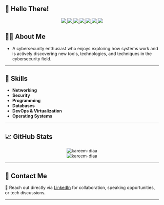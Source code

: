 ## 👋 Hello There!

<p align="center">
  <a href="https://www.linkedin.com/in/kareem-diaa" target="_blank">
    <img src="https://img.shields.io/badge/LinkedIn-0077B5?style=for-the-badge&logo=linkedin&logoColor=white"/>
  </a>
  
  <a href="https://github.com/kareem-diaa" target="_blank">
    <img src="https://img.shields.io/github/followers/kareem-diaa?label=Follow&style=social"/>
  </a>
  
  <a href="mailto:kareemdiaabusiness@gmail.com" target="_blank">
    <img src="https://img.shields.io/badge/Email-D14836?style=for-the-badge&logo=gmail&logoColor=white"/>
  </a>

  <a href="https://medium.com/@kareemdiaa" target="_blank">
    <img src="https://img.shields.io/badge/Medium-12100E?style=for-the-badge&logo=medium&logoColor=white"/>
  </a>

  <a href="https://tryhackme.com/p/kareemdiaa" target="_blank">
    <img src="https://img.shields.io/badge/TryHackMe-E60000?style=for-the-badge&logo=tryhackme&logoColor=white"/>
  </a>

  <a href="https://www.credly.com/users/kareemdiaa" target="_blank">
    <img src="https://img.shields.io/badge/Credly-FF6B00?style=for-the-badge&logo=credly&logoColor=white"/>
  </a>

  <a href="https://x.com/@Who_Is_KareemD" target="_blank">
    <img src="https://img.shields.io/badge/X (Twitter)-1DA1F2?style=for-the-badge&logo=twitter&logoColor=white"/>
  </a>
</p>




## 👨‍💻 About Me

- A cybersecurity enthusiast who enjoys exploring how systems work and is actively discovering new tools, technologies, and techniques in the cybersecurity field.

---

## 🚀 Skills

- **Networking**
- **Security**
- **Programming**
- **Databases**
- **DevOps & Virtualization**
- **Operating Systems**

---

## 📈 GitHub Stats

<p align="center">
  <img src="https://github-readme-stats.vercel.app/api?username=kareem-diaa&show_icons=true&theme=radical" alt="kareem-diaa" />
  <br>
  <img src="https://github-readme-streak-stats.herokuapp.com/?user=kareem-diaa&theme=radical" alt="kareem-diaa" />
</p>

---

## 📱 Contact Me

💬 Reach out directly via [LinkedIn](https://www.linkedin.com/in/kareem-diaa) for collaboration, speaking opportunities, or tech discussions.

---

<!-- 
- 🔭 I’m currently working on
- 🌱 I’m currently learning ...
- 👯 I’m looking to collaborate on ...
- 🤔 I’m looking for help with ...
- 💬 Ask me about ...
- 📫 How to reach me: ...
- 😄 Pronouns: ...
- ⚡ Fun fact: ...
-->

